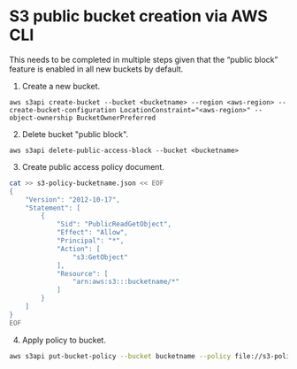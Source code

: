 # S3 public bucket creation via AWS CLI

This needs to be completed in multiple steps given that the “public block” feature is enabled in all new buckets by default.

1. Create a new bucket.
```
aws s3api create-bucket --bucket <bucketname> --region <aws-region> --create-bucket-configuration LocationConstraint="<aws-region>" --object-ownership BucketOwnerPreferred
```

2. Delete bucket "public block".
```
aws s3api delete-public-access-block --bucket <bucketname>
```

3. Create public access policy document.
```sh
cat >> s3-policy-bucketname.json << EOF
{
    "Version": "2012-10-17",
    "Statement": [
        {
            "Sid": "PublicReadGetObject",
            "Effect": "Allow",
            "Principal": "*",
            "Action": [
                "s3:GetObject"
            ],
            "Resource": [
                "arn:aws:s3:::bucketname/*"
            ]
        }
    ]
}
EOF
```

4. Apply policy to bucket.
```sh
aws s3api put-bucket-policy --bucket bucketname --policy file://s3-policy-bucketname.json
```




